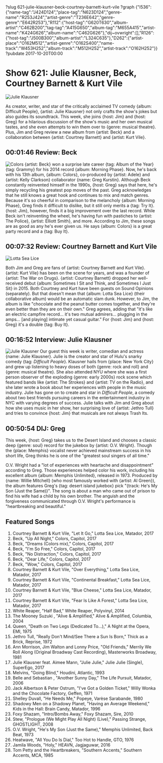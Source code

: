 ?slug 621-julie-klausner-beck-courtney-barnett-kurt-vile
?graph {"I536":{"name-tag":"J424D124","place-tag":"N623D124","genre-name":"R253J424","artist-genre":"T236E642","genre-genre":"E642R253"},"R112":{"host-tag":"G620T630","album-artist":"C462B200","tag-tag":"A415G650","album-tag":"M655A415","artist-name":"K424G626","album-name":"C462G626"},"dij~ovwright":[],"R126":{"host-tag":"J500B300","album-artist":"L324C635"},"D262":{"artist-place":"O162M512","artist-genre":"O162S400","name-track":"W453H252","album-track":"M512H252","artist-track":"O162H252"}}
?pubdate 2017-10-20T00:00

# Show 621: Julie Klausner, Beck, Courtney Barnett & Kurt Vile
![Julie Klausner](//static.soundopinions.org/images/2017/julieklausner_web.jpg)

As creator, writer, and star of the critically acclaimed TV comedy {album: Difficult People}, {artist: Julie Klausner} not only crafts the show's jokes but also guides its soundtrack. This week, she joins {host: Jim} and {host: Greg} for a hilarious discussion of the show's music and her own musical tastes, and she even attempts to win them over to {genre: musical theatre}. Plus, Jim and Greg review a new album from {artist: Beck} and a collaboration between {artist: Courtney Barnett} and {artist: Kurt Vile}.


## 00:01:46 Review: Beck
![Colors](http://is3.mzstatic.com/image/thumb/Music128/v4/54/b9/48/54b9481d-661b-dc10-7b40-48a789417182/source/600x600bb.jpg "312095/1273064244")
{artist: Beck} won a surprise late career {tag: Album of the Year} {tag: Grammy} for his 2014 record {album: Morning Phase}. Now, he's back with his 13th album, {album: Colors}, co-produced by {artist: Adele} and {artist: Kelly Clarkson} collaborator {name: Greg Kurstin}. Although Beck constantly reinvented himself in the 1990s, {host: Greg} says that here, he's simply recycling his greatest pop moves of the past. Greg acknowledges that he still knows a great hook and continues to mix and match genres. Because it's so cheerful in comparison to the melancholy {album: Morning Phase}, Greg finds it difficult to dislike, but it still only merits a {tag: Try It}. {host: Jim}, however, finds it a big improvement over the last record. While Beck isn't reinventing the wheel, he's having fun with pastiches to {artist: The Police}, {artist: Elliott Smith}, and more. According to Jim, these songs are as good as any he's ever given us. He says {album: Colors} is a great party record and a {tag: Buy It}.

## 00:07:32 Review: Courtney Barnett and Kurt Vile
![Lotta Sea Lice](http://is2.mzstatic.com/image/thumb/Music118/v4/b4/17/fb/b417fb9f-d7b8-66fe-31ac-381ad8217988/source/600x600bb.jpg "479276137/1271791613")

Both Jim and Greg are fans of {artist: Courtney Barnett and Kurt Vile}. {artist: Kurt Vile} has been on the scene for years, and was a founder of {artist: The War on Drugs}. {artist: Courtney Barnett} dropped her well-received debut {album: Sometimes I Sit and Think, and Sometimes I Just Sit} in 2015. 
Both Courtney and Kurt have been guests on Sound Opinions (separately). But that doesn't mean that {album: Lotta Sea Lice} (their collaborative album) would be an automatic slam dunk. However, to Jim, the album is like "chocolate and the peanut butter comes together, and they're even better than they are on their own." Greg agrees, adding that "it's like an electric campfire record... it's two mutual admirers... plugging in the amps... [and playing] intimate yet casual guitar." For {host: Jim} and {host: Greg} it's a double {tag: Buy It}.


## 00:16:52 Interview: Julie Klausner
![Julie Klausner](//static.soundopinions.org/images/2017/juliebb.jpg)
Our guest this week is writer, comedian and actress {name: Julie Klausner}. Julie is the creator and star of Hulu's snarky comedy {tag: *Difficult People*}. Klausner hails from {place: New York City} and grew up listening to heavy doses of both {genre: rock and roll} and {genre: musical theatre}. She also attended NYU where she was a first person observer of the exploding {genre: early 2000s} rock scene which featured bands like {artist: The Strokes} and {artist: TV on the Radio}, and she later wrote a book about her experiences with people in the music industry. Julie has gone on to create and star in *Difficult People*, a comedy about two best friends pursuing careers in the entertainment industry in NYC with varying degrees of success. Julie talks with Jim and Greg about how she uses music in her show, her surprising love of {artist: Jethro Tull} and tries to convince {host: Jim} that musicals are not always Trash Its. 


## 00:50:54 DIJ: Greg
This week, {host: Greg} takes us to the Desert Island and chooses a classic deep {genre: soul} record for the jukebox by {artist: O.V. Wright}. Though the {place: Memphis} vocalist never achieved mainstream success in his short life, Greg thinks he is one of the "greatest soul singers of all time."

O.V. Wright had a "lot of experiences with heartache and disappointment" according to Greg. Those experiences helped color his work, including his excellent album {album: Memphis Unlimited}, released in 1973. Produced by {name: Willie Mitchell} (who most famously worked with {artist: Al Green}), the album features Greg's {tag: desert island jukebox} pick "{track: He's My Son (Just the Same)}". The song is about a man who came out of prison to find his wife had a child by his own brother. The anguish and the forgiveness communicated through O.V. Wright's performance is "heartbreaking and beautiful."


## Featured Songs
1. Courtney Barnett & Kurt Vile, "Let It Go," Lotta Sea Lice, Matador, 2017
1. Beck, "Up All Night," Colors, Capitol, 2017
1. Beck, "Dreams (Colors mix)," Colors, Capitol, 2017
1. Beck, "I'm So Free," Colors, Capitol, 2017
1. Beck, "No Distraction," Colors, Capitol, 2017
1. Beck, "Dear Life," Colors, Capitol, 2017
1. Beck, "Wow," Colors, Capitol, 2017
1. Courtney Barnett & Kurt Vile, "Over Everything," Lotta Sea Lice, Matador, 2017
1. Courtney Barnett & Kurt Vile, "Continental Breakfast," Lotta Sea Lice, Matador, 2017
1. Courtney Barnett & Kurt Vile, "Blue Cheese," Lotta Sea Lice, Matador, 2017
1. Courtney Barnett & Kurt Vile, "Fear Is Like A Forest," Lotta Sea Lice, Matador, 2017
1. White Reaper, "Half Bad," White Reaper, Polyvinyl, 2014
1. The Mooney Suzuki , "Alive & Amplified," Alive & Amplified, Columbia, 2004
1. Queen, "Death on Two Legs (Dedicated To...)," A Night at the Opera, EMI, 1975
1. Jethro Tull, "Really Don't Mind/See There a Sun Is Born," Thick as a Brick, Reprise, 1972
1. Ann Morrison, Jim Walton and Lonny Price, "Old Friends," Merrily We Roll Along (Original Broadway Cast Recording), Masterworks Broadway, 1981
1. Julie Klausner feat. Aimee Mann, "Julie Julie," Julie Julie (Single), SuperEgo, 2017
1. Melvins, "Going Blind," Houdini, Atlantic, 1993
1. Belle and Sebastian , "Another Sunny Day," The Life Pursuit, Matador, 2006
1. Jack Albertson & Peter Ostrum, "I've Got a Golden Ticket," Willy Wonka and the Chocolate Factory, Geffen, 1971
1. Shelley Duvall, "He Needs Me," Popeye, Varèse Sarabande, 1980
1. Shadowy Men on a Shadowy Planet, "Having an Average Weekend," Kids in the Hall: Brain Candy, Matador, 1996
1. Foxy Shazam, "Intro/Bombs Away," Foxy Shazam, Sire, 2010
1. Stew, "Prologue (We Might Play All Night) (Live)," Passing Strange, GHOSTLIGHT, 2008
1. O.V. Wright, "He's My Son (Just the Same)," Memphis Unlimited, Back Beat, 1973
1. Heatwave, "All You Do Is Dial," Too Hot to Handle, GTO, 1976
1. Jamila Woods, "Holy," HEAVN, Jagjaguwar, 2016
1. Tom Petty and the Heartbreakers, "Southern Accents," Southern Accents, MCA, 1985
